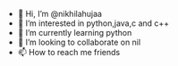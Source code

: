 - 👋 Hi, I’m @nikhilahujaa
- 👀 I’m interested in python,java,c and c++
- 🌱 I’m currently learning python
- 💞️ I’m looking to collaborate on nil
- 📫 How to reach me friends

<!---
nikhilahujaa/nikhilahujaa is a ✨ special ✨ repository because its `README.md` (this file) appears on your GitHub profile.
You can click the Preview link to take a look at your changes.
--->
